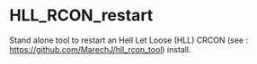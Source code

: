 # HLL_RCON_restart
Stand alone tool to restart an Hell Let Loose (HLL) CRCON (see : https://github.com/MarechJ/hll_rcon_tool) install.
